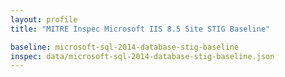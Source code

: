 ```yaml
---
layout: profile
title: "MITRE Inspec Microsoft IIS 8.5 Site STIG Baseline"

baseline: microsoft-sql-2014-database-stig-baseline
inspec: data/microsoft-sql-2014-database-stig-baseline.json
---
```

